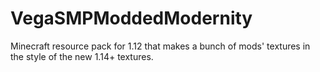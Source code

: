 # VegaSMPModdedModernity
Minecraft resource pack for 1.12 that makes a bunch of mods' textures in the style of the new 1.14+ textures.
